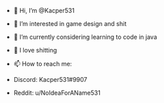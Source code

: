 - 👋 Hi, I’m @Kacper531
- 👀 I’m interested in game design and shit
- 🌱 I’m currently considering learning to code in java
- 💞️ I love shitting
- 📫 How to reach me:

- Discord: Kacper531#9907

- Reddit: u/NoIdeaForAName531

<!---
Kacper531/Kacper531 is a ✨ special ✨ repository because its `README.md` (this file) appears on your GitHub profile.
You can click the Preview link to take a look at your changes.
--->
